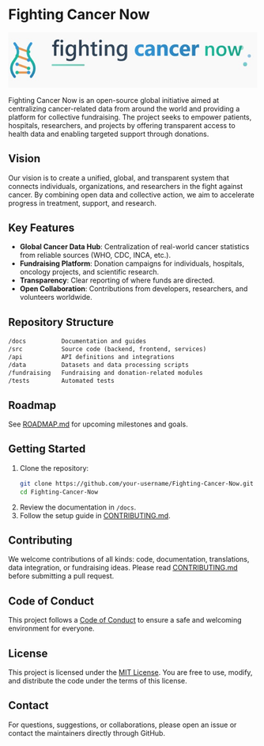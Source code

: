 # Fighting Cancer Now
<img src="assets/logo.png" alt="FCN's Logo" width="1000"/>

Fighting Cancer Now is an open-source global initiative aimed at centralizing cancer-related data from around the world and providing a platform for collective fundraising. The project seeks to empower patients, hospitals, researchers, and projects by offering transparent access to health data and enabling targeted support through donations.

## Vision

Our vision is to create a unified, global, and transparent system that connects individuals, organizations, and researchers in the fight against cancer. By combining open data and collective action, we aim to accelerate progress in treatment, support, and research.

## Key Features

- **Global Cancer Data Hub**: Centralization of real-world cancer statistics from reliable sources (WHO, CDC, INCA, etc.).
- **Fundraising Platform**: Donation campaigns for individuals, hospitals, oncology projects, and scientific research.
- **Transparency**: Clear reporting of where funds are directed.
- **Open Collaboration**: Contributions from developers, researchers, and volunteers worldwide.

## Repository Structure

```
/docs          Documentation and guides
/src           Source code (backend, frontend, services)
/api           API definitions and integrations
/data          Datasets and data processing scripts
/fundraising   Fundraising and donation-related modules
/tests         Automated tests
```

## Roadmap

See [ROADMAP.md](./ROADMAP.md) for upcoming milestones and goals.

## Getting Started

1. Clone the repository:
   ```bash
   git clone https://github.com/your-username/Fighting-Cancer-Now.git
   cd Fighting-Cancer-Now
   ```
2. Review the documentation in `/docs`.
3. Follow the setup guide in [CONTRIBUTING.md](./CONTRIBUTING.md).

## Contributing

We welcome contributions of all kinds: code, documentation, translations, data integration, or fundraising ideas. Please read [CONTRIBUTING.md](./CONTRIBUTING.md) before submitting a pull request.

## Code of Conduct

This project follows a [Code of Conduct](./CODE_OF_CONDUCT.md) to ensure a safe and welcoming environment for everyone.

## License

This project is licensed under the [MIT License](./LICENSE). You are free to use, modify, and distribute the code under the terms of this license.

## Contact

For questions, suggestions, or collaborations, please open an issue or contact the maintainers directly through GitHub.
